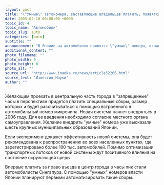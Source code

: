 ```yaml
---
layout: post
title: "\"Умные\" автономера, заставляющие владельцев платить, появятся в Японии"
date: 2005-02-10 00:00:00 +0000
topic_id: 4
topic_name: "Автомобили"
topic_slug: auto
categories: [auto]
subtitle: ""
announcement: "В Японии на автомобилях появятся \"умные\" номера, оснащенные встроенным микрочипом, запоминающим и передающим информацию о номере автомобиля, его размере, месте регистрации и владельце. Как пишет газета \"Иомиури\", цель эксперимента, проводимого министерством строительства и транспорта страны, - ограничить с помощью современных технологий скопление автомобилей в часы пик на центральных магистралях японских городов."
additional_content: ""
photo_filename: ""
photo_width: 0
photo_height: 0
photo_alt: ""
source_url: "http://www.inauka.ru/news/article52266.html"
source_text: "Известия Науки"
author: ""
---
```

Желающим проехать в центральную часть города в "запрещенные" часы в перспективе придется платить специальные сборы, размер которых и будет рассчитываться с помощью встроенного в автомобильный номер микрочипа. Новая система начнет внедряться в 2006 году. Для ее введения необходимо согласие местного органа самоуправления. Желание внедрить "умные" номера уже высказали шесть крупных муниципальных образований Японии.

Если эксперимент докажет эффективность новой системы, она будет рекомендована к распространению во всех населенных пунктах, где зарегистрировано более 100 тыс. автомобилей. Помимо оптимизации транспортных потоков от новой системы ждут позитивного влияния на состояние окружающей среды.

Впервые платить за право въезда в центр города в часы пик стали автомобилисты Сингапура. С помощью "умных" номеров власти Японии планируют первыми автоматизировать такие сборы.
